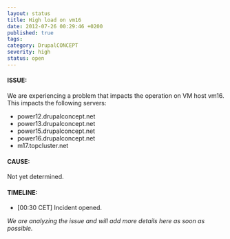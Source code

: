 ```yaml
---
layout: status
title: High load on vm16
date: 2012-07-26 00:29:46 +0200
published: true
tags:
category: DrupalCONCEPT
severity: high
status: open
---
```


#### ISSUE:

We are experiencing a problem that impacts the operation on VM host vm16. This impacts the following servers:

* power12.drupalconcept.net
* power13.drupalconcept.net
* power15.drupalconcept.net
* power16.drupalconcept.net
* m17.topcluster.net


#### CAUSE:

Not yet determined.


#### TIMELINE:

* [00:30 CET] Incident opened.

*We are analyzing the issue and will add more details here as soon as possible.*
